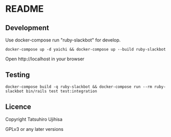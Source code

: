 # README

## Development

Use docker-compose run "ruby-slackbot" for develop.

```
docker-compose up -d yaichi && docker-compose up --build ruby-slackbot
```

Open http://localhost in your browser

## Testing

```
docker-compose build -q ruby-slackbot && docker-compose run --rm ruby-slackbot bin/rails test test:integration
```


## Licence

Copyright Tatsuhiro Ujihisa

GPLv3 or any later versions
